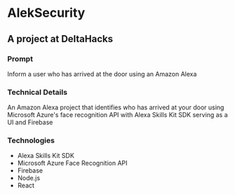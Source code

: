# AlekSecurity

## A project at DeltaHacks

### Prompt
Inform a user who has arrived at the door using an Amazon Alexa

### Technical Details
An Amazon Alexa project that identifies who has arrived at your door using Microsoft Azure's face recognition API with Alexa Skills Kit SDK serving as a UI and Firebase

### Technologies
- Alexa Skills Kit SDK
- Microsoft Azure Face Recognition API
- Firebase
- Node.js
- React
